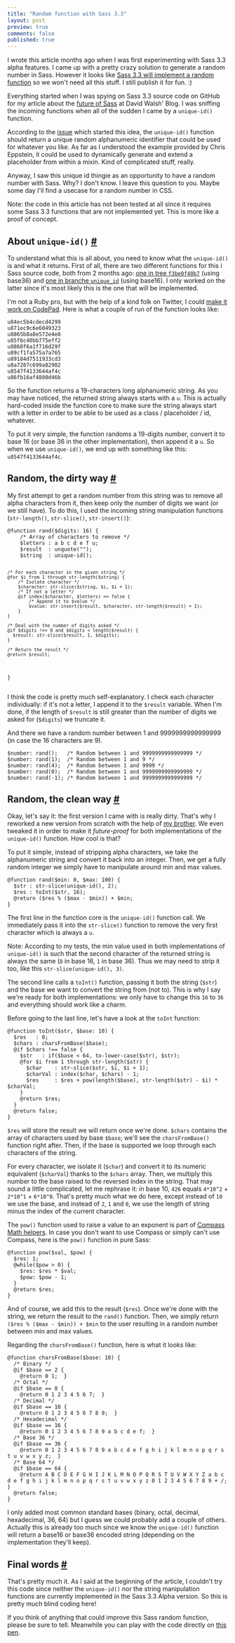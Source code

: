 ```yaml
---
title: "Random function with Sass 3.3"
layout: post
preview: true
comments: false
published: true
---
```


<section>
<p class="explanation">I wrote this article months ago when I was first experimenting with Sass 3.3 alpha features. I came up with a pretty crazy solution to generate a random number in Sass. However it looks like <a href="https://github.com/nex3/sass/pull/968">Sass 3.3 will implement a random function</a> so we won't need all this stuff. I still publish it for fun. :)</p>
<p>Everything started when I was spying on Sass 3.3 source code on GitHub for my article about the <a href="http://davidwalsh.name/future-sass">future of Sass</a> at David Walsh' Blog. I was sniffing the incoming functions when all of the sudden I came by a <code>unique-id()</code> function.</p>
<p>According to the <a href="https://github.com/nex3/sass/issues/771">issue</a> which started this idea, the <code>unique-id()</code> function should return a unique random alphanumeric identifier that could be used for whatever you like. As far as I understood the example provided by Chris Eppstein, it could be used to dynamically generate and extend a placeholder from within a mixin. Kind of complicated stuff, really.</p>
<p>Anyway, I saw this unique id thingie as an opportunity to have a random number with Sass. Why? I don't know. I leave this question to you. Maybe some day I'll find a usecase for a random number in CSS.</p>
<p class="note">Note: the code in this article has not been tested at all since it requires some Sass 3.3 functions that are not implemented yet. This is more like a proof of concept.</p>
</section>
<section id="unique-id">
<h2>About <code>unique-id()</code> <a href="#unique-id">#</a></h2>
<p>To understand what this is all about, you need to know what the <code>unique-id()</code> is and what it returns. First of all, there are two different functions for this i Sass source code, both from 2 months ago: <a href="https://github.com/nex3/sass/blob/f3be0f40b7c5072635b2d6dab772f2c29e8d629a/lib/sass/script/functions.rb#L1645">one in tree <code>f3be0f40b7</code></a> (using base36) and <a href="https://github.com/nex3/sass/blob/unique_id/lib/sass/script/functions.rb#L1645">one in branche <code>unique_id</code></a> (using base16). I only worked on the latter since it's most likely this is the one that will be implemented.</p>
<p>I'm not a Ruby pro, but with the help of a kind folk on Twitter, I could <a href='http://codepad.org/lojd8zLH'>make it work on CodePad</a>. Here is what a couple of run of the function looks like:</p>
<pre><code>u84ec5b4cdecd4299
u871ec9c6e6049323
u8865b8a8e572e4e8
u85f6c40bb775eff2
u8868f6a1f716d29f
u89cf1fa575a7a765
u89184d7511933cd3
u8a7287c699a82902
u8547f4133644af4c
u86fb16af4800d46b</code></pre>
<p>So the function returns a 19-characters long alphanumeric string. As you may have noticed, the returned string always starts with a <code>u</code>. This is actually hard-coded inside the function core to make sure the string always start with a letter in order to be able to be used as a class / placeholder / id, whatever.</p>
<p>To put it very simple, the function randoms a 19-digits number, convert it to base 16 (or base 36 in the other implementation), then append it a <code>u</code>. So when we use <code>unique-id()</code>, we end up with something like this: <code>u8547f4133644af4c</code>.</p>
</section>
<section id="rand-v1">
<h2>Random, the dirty way <a href="#rand-v1">#</a></h2>
<p>My first attempt to get a random number from this string was to remove all alpha characters from it, then keep only the number of digits we want (or we still have). To do this, I used the incoming string manipulation functions (<code>str-length()</code>, <code>str-slice()</code>, <code>str-insert()</code>):</p>
<pre class="language-scss"><code>@function rand($digits: 16) {
    /* Array of characters to remove */
    $letters : a b c d e f u;
    $result  : unquote("");
    $string  : unique-id(); 
  
    /* For each character in the given string */
    @for $i from 1 through str-length($string) {
        /* Isolate character */
        $character: str-slice($string, $i, $i + 1);
        /* If not a letter */
        @if index($character, $letters) == false {
            /* Append it to $value */
            $value: str-insert($result, $character, str-length($result) + 1);
        }
    }

    /* Deal with the number of digits asked */
    @if $digits !== 0 and $digits < length($result) {
      $result: str-slice($result, 1, $digits);
    }
  
    /* Return the result */
    @return $result;
}</code></pre>
<p>I think the code is pretty much self-explanatory. I check each character individually: if it's not a letter, I append it to the <code>$result</code> variable. When I'm done, if the length of <code>$result</code> is still greater than the number of digits we asked for (<code>$digits</code>) we truncate it.</p>
<p>And there we have a random number between 1 and 9999999999999999 (in case the 16 characters are 9).</p>
<pre class="language-scss"><code>$number: rand();   /* Random between 1 and 9999999999999999 */
$number: rand(1);  /* Random between 1 and 9 */
$number: rand(4);  /* Random between 1 and 9999 */
$number: rand(0);  /* Random between 1 and 9999999999999999 */
$number: rand(-1); /* Random between 1 and 9999999999999999 */
</code></pre>
</section>
<section id="rand-v2">
<h2>Random, the clean way <a href="#rand-v2">#</a></h2>
<p>Okay, let's say it: the first version I came with is really dirty. That's why I reworked a new version from scratch with the help of <a href="https://twitter.com/l_giraudel">my brother</a>. We even tweaked it in order to make it <em>future-proof</em> for both implementations of the <code>unique-id()</code> function. How cool is that?</p> 
<p>To put it simple, instead of stripping alpha characters, we take the alphanumeric string and convert it back into an integer. Then, we get a fully random integer we simply have to manipulate around min and max values.</p>
<pre class="language-scss"><code>@function rand($min: 0, $max: 100) {
  $str : str-slice(unique-id(), 2);
  $res : toInt($str, 16);
  @return ($res % ($max - $min)) + $min;
}</code></pre>
<p>The first line in the function core is the <code>unique-id()</code> function call. We immediately pass it into the <code>str-slice()</code> function to remove the very first character which is always a <code>u</code>.</p>
<p class="note">Note: According to my tests, the min value used in both implementations of <code>unique-id()</code> is such that the second character of the returned string is always the same (<code>8</code> in base 16, <code>1</code> in base 36). Thus we may need to strip it too, like this <code>str-slice(unique-id(), 3)</code>.</p>
<p>The second line calls a <code>toInt()</code> function, passing it both the string (<code>$str</code>) and the base we want to convert the string from (not to). This is why I say we're ready for both implementations: we only have to change this <code>16</code> to <code>36</code> and everything should work like a charm.</p>
<p>Before going to the last line, let's have a look at the <code>toInt</code> function:</p>
<pre class="language-scss"><code>@function toInt($str, $base: 10) {
  $res   : 0;
  $chars : charsFromBase($base);
  @if $chars !== false {
    $str   : if($base < 64, to-lower-case($str), $str);
    @for $i from 1 through str-length($str) {
      $char    : str-slice($str, $i, $i + 1);
      $charVal : index($char, $chars) - 1;
      $res     : $res + pow(length($base), str-length($str) - $i) * $charVal;
    }
    @return $res;
  }
  @return false;
}</code></pre>
<p><code>$res</code> will store the result we will return once we're done. <code>$chars</code> contains the array of characters used by base <code>$base</code>; we'll see the <code>charsFromBase()</code> function right after. Then, if the base is supported we loop through each characters of the string.</p>
<p>For every character, we isolate it (<code>$char</code>) and convert it to its numeric equivalent (<code>$charVal</code>) thanks to the <code>$chars</code> array. Then, we multiply this number to the base raised to the reversed index in the string. That may sound a little complicated, let me rephrase it: in base 10, <code>426</code> equals <code>4*10^2</code> + <code>2*10^1</code> + <code>6*10^0</code>. That's pretty much what we do here, except instead of <code>10</code> we use the base, and instead of <code>2</code>, <code>1</code> and <code>0</code>, we use the length of string minus the index of the current character.</p>
<p>The <code>pow()</code> function used to raise a value to an exponent is part of <a href="http://compass-style.org/reference/compass/helpers/math/">Compass Math helpers</a>. In case you don't want to use Compass or simply can't use Compass, here is the <code>pow()</code> function in pure Sass:</p>
<pre class="language-scss"><code>@function pow($val, $pow) {
  $res: 1;
  @while($pow > 0) {
    $res: $res * $val;
    $pow: $pow - 1;
  }
  @return $res;
}</code></pre>
<p>And of course, we add this to the result (<code>$res</code>). Once we're done with the string, we return the result to the <code>rand()</code> function. Then, we simply return <code>($res % ($max - $min)) + $min</code> to the user resulting in a random number between min and max values.</p>
<p>Regarding the <code>charsFromBase()</code> function, here is what it looks like:</p>
<pre class="language-scss"><code>@function charsFromBase($base: 10) {
  /* Binary */
  @if $base == 2 { 
    @return 0 1;  }
  /* Octal */
  @if $base == 8 { 
    @return 0 1 2 3 4 5 6 7;  }
  /* Decimal */
  @if $base == 10 {
    @return 0 1 2 3 4 5 6 7 8 9;  }
  /* Hexadecimal */
  @if $base == 16 { 
    @return 0 1 2 3 4 5 6 7 8 9 a b c d e f;  }
  /* Base 36 */
  @if $base == 36 { 
    @return 0 1 2 3 4 5 6 7 8 9 a b c d e f g h i j k l m n o p q r s t u v w x y z;  }
  /* Base 64 */
  @if $base == 64 { 
    @return A B C D E F G H I J K L M N O P Q R S T U V W X Y Z a b c d e f g h i j k l m n o p q r s t u v w x y z 0 1 2 3 4 5 6 7 8 9 + /;  }
  @return false;
}</code></pre>
<p>I only added most common standard bases (binary, octal, decimal, hexadecimal, 36, 64) but I guess we could probably add a couple of others. Actually this is already too much since we know the <code>unique-id()</code> function will return a base16 or base36 encoded string (depending on the implementation they'll keep).</p>
</section>
<section id="final-words">
<h2>Final words <a href="#final-words">#</a></h2>
<p>That's pretty much it. As I said at the beginning of the article, I couldn't try this code since neither the <code>unique-id()</code> nor the string manipulation functions are currently implemented in the Sass 3.3 Alpha version. So this is pretty much blind coding here!</p>
<p>If you think of anything that could improve this Sass random function, please be sure to tell. Meanwhile you can play with the code directly on <a href="http://codepen.io/HugoGiraudel/pen/ohscb">this pen</a>.</p>
</section>